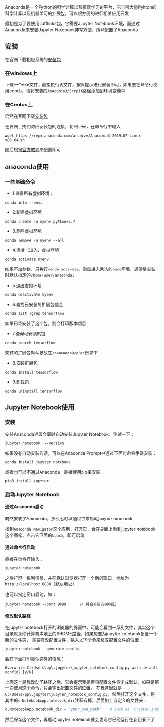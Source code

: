 Anaconda是一个Python的科学计算以及机器学习的平台，它自带大量Pyhton的科学计算以及机器学习的扩展包，可以很方便的进行相关应用开发

最初是为了要使用cufflinks包，它需要Jupyter Notebook环境，而通过Anaconda来安装Jupyter Notebook非常方便，所以配置了Anaconda

## 安装

在官网下载相应系统的[安装包](https://www.anaconda.com/distribution/#download-section)

### 在windows上

下载一个exe文件，直接执行该文件，按照提示进行安装即可，如果要在命令行使用conda，请将安装的`Anaconda3/Scrpit`路径添加到环境变量中

### 在Centos上

仍然在官网下载[安装包](https://www.anaconda.com/distribution/#download-section)

在官网上找到对应安装包的连接，复制下来，在命令行中输入
```
wget https://repo.anaconda.com/archive/Anaconda3-2019.07-Linux-x86_64.sh
```

随后根据[官方教程](https://docs.anaconda.com/anaconda/install/linux/)来配置即可

## anaconda使用

### 一些基础命令

- 1.查看所有虚拟环境：
```
conda info --envs
```

- 2.新建虚拟环境
```
conda create -n myenv python=3.7
```

- 3.删除虚拟环境
```
conda remove -n myenv --all
```

- 4.激活（进入）虚拟环境
```
conda activate myenv
```

如果不加参数，只执行`conda activate`，则会进入默认的`base`环境，通常是安装时默认指定的`/home/user/anaconda3`

- 5.退出虚拟环境
```
conda deactivate myenv
```

- 6.查找已安装的扩展包信息
```
conda list |grep tensorflow
```

如果已经安装了这个包，则会打印版本信息

- 7.查询可安装的包
```
conda search tensorflow
```

安装的扩展包默认存放在`/anaconda3/pkgs`目录下

- 8.安装扩展包
```
conda install tensorflow
```

- 9.卸载包
```
conda uninstall tensorflow
```

## Jupyter Notebook使用

### 安装

安装Anaconda通常会同时自动安装Jupyter Notebook，测试一下：
```
jupyter notebook  --version
```

如果没有自动安装的话，可以在Anaconda Prompt中通过下面的命令手动安装：
```
conda install jupyter notebook
```

或者也可以不通过Anaconda，直接使用pip来安装：
```
pip3 install jupyter
```

### 启动Jupyter Notebook

#### 通过Anaconda启动

既然安装了Anaconda，那么也可以通过它来启动jupyter notebook

找到`Anaconda Navigator`这个应用，打开它，会在界面上看到jupyter notebook这个图标，点击它下面的`Lunch`，即可启动


#### 通过命令行启动

直接在命令行输入：
```
jupyter notebook
```

之后打印一系列信息，并在默认浏览器打开一个新的窗口，地址为`http://localhost:8888`（默认地址）

也可以指定窗口启动，如：
```
jupyter notebook --port 9999      // 将会开启9999端口
```

#### 修改默认路径

在jupyter notebook打开的浏览器的界面中，可能会看到一系列文件，其实这个目录就是你计算机本地上的$HOME路径，如果想要为jupyter notebook配置一个新的文件夹，
需要修改配置文件，输入以下命令来获取配置文件的位置：
```
jupyter notebook --generate-config
```

会在下面打印类似这样的信息：
```
Overwrite C:\Users\pp\.jupyter\jupyter_notebook_config.py with default config? [y/N]
```

上面这个是我改动了路径之后，它会提示我是否将配置文件恢复成默认，如果是第一次使用这个命令，只会输出配置文件的位置，
在我这里就是`C:\Users\pp\.jupyter\jupyter_notebook_config.py`，然后打开这个文件，将其中的`c.NotebookApp.notebook_dir`注释去掉，后面加上自定义的文件夹：
```python
c.NotebookApp.notebook_dir = 'your_own_path'    # such as 'C:\User\jupy'
```

然后保存这个文件，再启动jupyter notebook就会发现它已经运行在新目录下了
